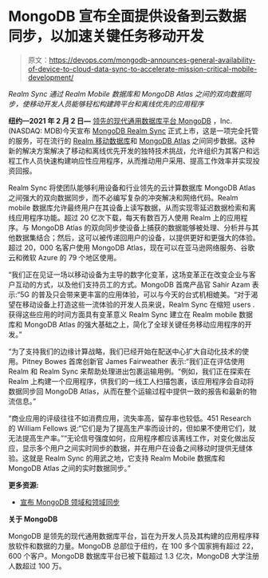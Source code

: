 # MongoDB 宣布全面提供设备到云数据同步，以加速关键任务移动开发

> 原文：<https://devops.com/mongodb-announces-general-availability-of-device-to-cloud-data-sync-to-accelerate-mission-critical-mobile-development/>

*Realm Sync 通过 Realm Mobile 数据库和 MongoDB Atlas 之间的双向数据同步，使移动开发人员能够轻松构建跨平台和离线优先的应用程序*

**纽约—2021 年 2 月 2 日—** [领先的现代通用数据库平台 MongoDB](https://www.mongodb.com/) ，Inc. (NASDAQ: MDB)今天宣布 [MongoDB Realm Sync](https://www.mongodb.com/realm/mobile/sync) 正式上市，这是一项完全托管的服务，可在流行的 [Realm 移动数据库](https://www.mongodb.com/realm)和 [MongoDB Atlas](https://www.mongodb.com/cloud/atlas) 之间同步数据。这种新的解决方案解决了移动和离线优先开发的独特技术挑战，允许组织为其客户和远程工作人员快速构建响应性应用程序，从而推动用户采用、提高工作效率并实现投资回报。

Realm Sync 将使团队能够利用设备和行业领先的云计算数据库 MongoDB Atlas 之间强大的双向数据同步，而不必编写复杂的冲突解决和网络代码。Realm mobile 数据库允许最终用户在其设备上读写数据，从而实现零延迟数据检索和离线应用程序功能。超过 20 亿次下载，每天有数百万人使用 Realm 上的应用程序。与 MongoDB Atlas 的双向同步使设备上捕获的数据能够被处理、分析并与其他数据集结合；然后，这可以被传递回用户的设备，以提供更好和更强大的体验。超过 20，000 名客户使用 MongoDB Atlas，现在可以在亚马逊网络服务、谷歌云和微软 Azure 的 79 个地区使用。

“我们正在见证一场以移动设备为主导的数字化变革，这场变革正在改变企业与客户互动的方式，以及他们支持员工的方式。MongoDB 首席产品官 Sahir Azam 表示:“5G 的普及只会带来更丰富的应用体验，可以与今天的台式机相媲美。“对于渴望在移动设备上打造这些一流体验的开发人员来说，Realm Sync 在缩短 users .获得这些应用的时间方面具有变革意义 Realm Sync 建立在 Realm mobile 数据库和 MongoDB Atlas 的强大基础之上，简化了全球关键任务移动应用程序的开发。”

“为了支持我们的边缘计算战略，我们已经开始在配送中心扩大自动化技术的使用。Pitney Bowes 首席创新官 James Fairweather 表示:“我们正在评估使用 Realm 和 Realm Sync 来帮助处理进出包裹运输用例。“例如，我们正在探索在 Realm 上构建一个应用程序，供我们的一线工人扫描包裹，该应用程序会自动将数据同步回 MongoDB Atlas，从而在整个运输过程中提供一致的报告和最新的物流信息。”

“商业应用的评级往往不如消费应用，流失率高，留存率也较低。451 Research 的 William Fellows 说:“它们是为了提高生产率而设计的，但如果不使用它们，就无法提高生产率。”“无论信号强度如何，应用程序都应该离线工作，对变化做出反应，显示多个用户之间实时同步的数据，并在用户在设备之间移动时提供无缝体验。这就是 Realm Sync 的用武之地，它支持 Realm Mobile 数据库和 MongoDB Atlas 之间的实时数据同步。”

**更多资源:**

*   [宣布 MongoDB 领域和领域同步](https://www.mongodb.com/blog/post/announcing-mongodb-realm)

**关于 MongoDB**

MongoDB 是领先的现代通用数据库平台，旨在为开发人员及其构建的应用程序释放软件和数据的力量。MongoDB 总部位于纽约，在 100 多个国家拥有超过 22，600 个客户。MongoDB 数据库平台已被下载超过 1.3 亿次，MongoDB 大学注册人数超过 100 万。